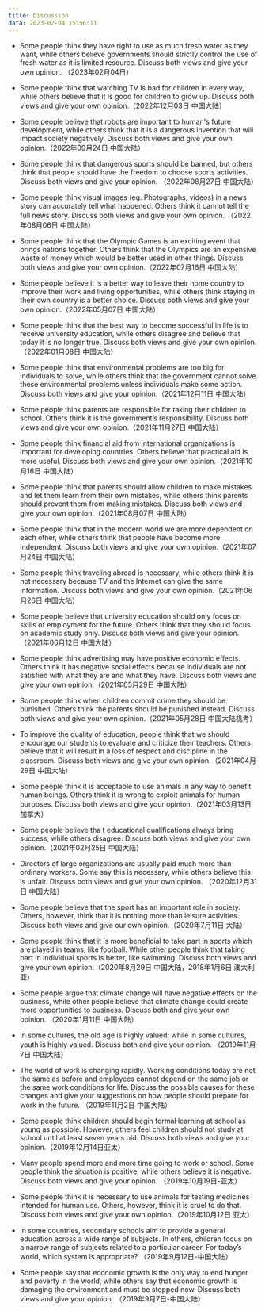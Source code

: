 ```yaml
---
title: Discussion
data: 2023-02-04 15:56:11
---
```

- Some people think they have right to use as much fresh water as they want, while others believe governments should strictly control the use of fresh water as it is limited resource. Discuss both views and give your own opinion. ​​​（2023年02月04日）

- Some people think that watching TV is bad for children in every way, while others believe that it is good for children to grow up. Discuss both views and give your own opinion.（2022年12月03日 中国大陆）  


- Some people believe that robots are important to human's future development, while others think that it is a dangerous invention that will impact society negatively. Discuss both views and give your own opinion.（2022年09月24日 中国大陆）   


- Some people think that dangerous sports should be banned, but others think that people should have the freedom to choose sports activities. Discuss both views and give your opinion. （2022年08月27日 中国大陆）   
 

- Some people think visual images (eg. Photographs, videos) in a news story can accurately tell what happened.  Others think it cannot tell the full news story. Discuss both views and give your own opinion.  （2022年08月06日 中国大陆） 
 

- Some people think that the Olympic Games is an exciting event that brings nations together. Others think that the Olympics are an expensive waste of money which would be better used in other things. Discuss both views and give your own opinion.（2022年07月16日 中国大陆） 


- Some people believe it is a better way to leave their home country to improve their work and living opportunities, while others think staying in their own country is a better choice. Discuss both views and give your own opinion.（2022年05月07日 中国大陆） 


- Some people think that the best way to become successful in life is to receive university education, while others disagree and believe that today it is no longer true. Discuss both views and give your own opinion. ​​​（2022年01月08日 中国大陆） 


- Some people think that environmental problems are too big for individuals to solve, while others think that the government cannot solve these environmental problems unless individuals make some action. Discuss both views and give your opinion.（2021年12月11日 中国大陆） 


- Some people think parents are responsible for taking their children to school. Others think it is the government’s responsibility. Discuss both views and give your own opinion.（2021年11月27日 中国大陆） 


- Some people think financial aid from international organizations is important for developing countries. Others believe that practical aid is more useful. Discuss both views and give your own opinion.（2021年10月16日 中国大陆） 


- Some people think that parents should allow children to make mistakes and let them learn from their own mistakes, while others think parents should prevent them from making mistakes. Discuss both views and give your own opinion.（2021年08月07日 中国大陆） 


- Some people think that in the modern world we are more dependent on each other, while others think that people have become more independent. Discuss both views and give your own opinion.（2021年07月24日 中国大陆） 


- Some people think traveling abroad is necessary, while others think it is not necessary because TV and the Internet can give the same information. Discuss both views and give your own opinion.（2021年06月26日 中国大陆）


- Some people believe that university education should only focus on skills of employment for the future. Others think that they should focus on academic study only. Discuss both views and give your opinion.（2021年06月12日 中国大陆）


- Some people think advertising may have positive economic effects. Others think it has negative social effects because individuals are not satisfied with what they are and what they have. Discuss both views and give your own opinion.（2021年05月29日 中国大陆）


- Some people think when children commit crime they should be punished. Others think the parents should be punished instead. Discuss both views and give your own opinion.（2021年05月28日 中国大陆机考）


- To improve the quality of education, people think that we should encourage our students to evaluate and criticize their teachers. Others believe that it will result in a loss of respect and discipline in the classroom. Discuss both views and give your own opinion.（2021年04月29日 中国大陆）


- Some people think it is acceptable to use animals in any way to benefit human beings. Others think it is wrong to exploit animals for human purposes. Discuss both views and give your opinion.（2021年03月13日 加拿大）


- Some people believe tha t educational qualifications always bring success, while others disagree. Discuss both views and give your own opinion.（2021年02月25日 中国大陆）

- Directors of large organizations are usually paid much more than ordinary workers. Some say this is necessary, while others believe this is unfair. Discuss both views and give your own opinion. （2020年12月31日 中国大陆）


- Some people believe that the sport has an important role in society. Others, however, think that it is nothing more than leisure activities. Discuss both views and give our own opinion.（2020年7月11日 大陆）


- Some people think that it is more beneficial to take part in sports which are played in teams, like football. While other people think that taking part in individual sports is better, like swimming. Discuss both views and give your own opinion.（2020年8月29日 中国大陆，2018年1月6日 澳大利亚）


- Some people argue that climate change will have negative effects on the business, while other people believe that climate change could create more opportunities to business. Discuss both and give your own opinion. （2020年1月11日 中国大陆）


- In some cultures, the old age is highly valued; while in some cultures, youth is highly valued. Discuss both and give your opinion. （2019年11月7日 中国大陆）


- The world of work is changing rapidly. Working conditions today are not the same as before and employees cannot depend on the same job or the same work conditions for life. Discuss the possible causes for these changes and give your suggestions on how people should prepare for work in the future. （2019年11月2日 中国大陆）


- Some people think children should begin formal learning at school as young as possible. However, others feel children should not study at school until at least seven years old. Discuss both views and give your opinion.（2019年12月14日亚太）


- Many people spend more and more time going to work or school. Some people think the situation is positive, while others believe it is negative. Discuss both views and give your opinion. （2019年10月19日-亚太）


- Some people think it is necessary to use animals for testing medicines intended for human use. Others, however, think it is cruel to do that. Discuss both views and give your own opinion.（2019年10月12日 亚太）


- In some countries, secondary schools aim to provide a general education across a wide range of subjects. In others, children focus on a narrow range of subjects related to a particular career. For today’s world, which system is appropriate? （2019年9月12日-中国大陆）


- Some people say that economic growth is the only way to end hunger and poverty in the world, while others say that economic growth is damaging the environment and must be stopped now. Discuss both views and give your opinion. （2019年9月7日-中国大陆）
